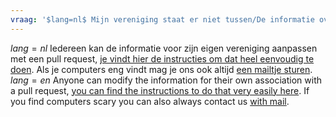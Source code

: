 ```yaml
---
vraag: '$lang=nl$ Mijn vereniging staat er niet tussen/De informatie over mijn vereniging is incorrect. Wat kan ik hier aan doen? $lang=en$ My association is not listed/the information about my association is incorrect. What can I do?'
---
```

$lang=nl$ Iedereen kan de informatie voor zijn eigen vereniging aanpassen met een pull request, <a href="https://gitlab.com/gentsestudentenraad/durfdoen-2.0/-/tree/master/docs">je vindt hier de instructies om dat heel eenvoudig te doen</a>. Als je computers eng vindt mag je ons ook altijd <a href="mailto:durfdoen@gentsestudentenraad.be">een mailtje sturen</a>.
$lang=en$ Anyone can modify the information for their own association with a pull request, <a href="https://gitlab.com/gentsestudentenraad/durfdoen-2.0/-/tree/master/docs">you can find the instructions to do that very easily here</a>. If you find computers scary you can also always contact us <a href="mailto:durfdoen@gentsestudentenraad.be">with mail</a>.
